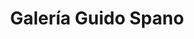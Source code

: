 ---
title: "Galería Guido Spano"
url: /ciudad-autonoma-de-buenos-aires/galeria-guido-spano/
shop: Einkaufszentrum
---